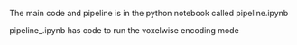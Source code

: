 The main code and pipeline is in the python notebook called pipeline.ipynb


pipeline_.ipynb has code to run the voxelwise encoding mode